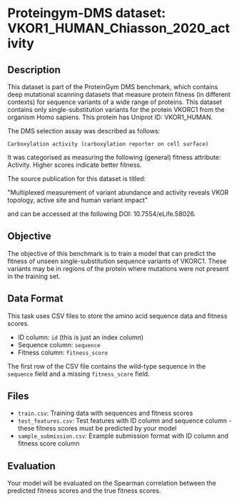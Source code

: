 
# Proteingym-DMS dataset: VKOR1_HUMAN_Chiasson_2020_activity

## Description

This dataset is part of the ProteinGym DMS benchmark, which contains deep mutational scanning datasets that measure
protein fitness (in different contexts) for sequence variants of a wide range of proteins. This dataset contains
only single-substitution variants for the protein VKORC1 from the organism Homo sapiens. This protein has Uniprot ID: VKOR1_HUMAN. 

The DMS selection assay was described as follows: 

    Carboxylation activity (carboxylation reporter on cell surface)

It was categorised as measuring the following (general) fitness attribute: Activity. Higher scores indicate better fitness.

The source publication for this dataset is titled: 

"Multiplexed measurement of variant abundance and activity reveals VKOR topology, active site and human variant impact"

and can be accessed at the following DOI: 10.7554/eLife.58026.

## Objective

The objective of this benchmark is to train a model that can predict the fitness of unseen single-substitution sequence variants of VKORC1.
These variants may be in regions of the protein where mutations were not present in the training set.

## Data Format

This task uses CSV files to store the amino acid sequence data and fitness scores.
- ID column: `id` (this is just an index column)
- Sequence column: `sequence`
- Fitness column: `fitness_score`

The first row of the CSV file contains the wild-type sequence in the `sequence` field and a missing `fitness_score` field.

## Files

- `train.csv`: Training data with sequences and fitness scores
- `test_features.csv`: Test features with ID column and sequence column - these fitness scores must be predicted by your model
- `sample_submission.csv`: Example submission format with ID column and fitness score column

## Evaluation

Your model will be evaluated on the Spearman correlation between the predicted fitness scores and the true fitness scores.
